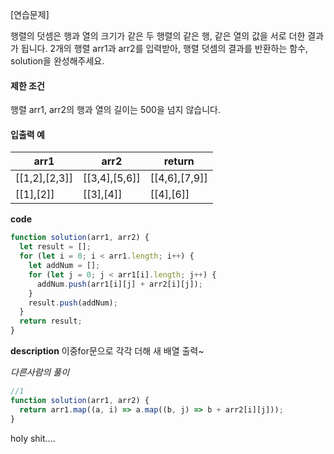 [연습문제]

행렬의 덧셈은 행과 열의 크기가 같은 두 행렬의 같은 행, 같은 열의 값을 서로 더한 결과가 됩니다. 2개의 행렬 arr1과 arr2를 입력받아, 행렬 덧셈의 결과를 반환하는 함수, solution을 완성해주세요.

#### 제한 조건

행렬 arr1, arr2의 행과 열의 길이는 500을 넘지 않습니다.

#### 입출력 예

| arr1          | arr2          | return        |
| ------------- | ------------- | ------------- |
| [[1,2],[2,3]] | [[3,4],[5,6]] | [[4,6],[7,9]] |
| [[1],[2]]     | [[3],[4]]     | [[4],[6]]     |

**code**

```js
function solution(arr1, arr2) {
  let result = [];
  for (let i = 0; i < arr1.length; i++) {
    let addNum = [];
    for (let j = 0; j < arr1[i].length; j++) {
      addNum.push(arr1[i][j] + arr2[i][j]);
    }
    result.push(addNum);
  }
  return result;
}
```

**description**
이중for문으로 각각 더해 새 배열 출력~

_다른사람의 풀이_

```js
//1
function solution(arr1, arr2) {
  return arr1.map((a, i) => a.map((b, j) => b + arr2[i][j]));
}
```

holy shit....
